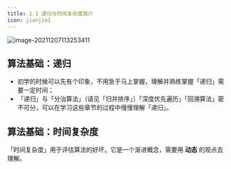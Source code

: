 ```yaml
---
title: 1.1 递归与时间复杂度简介
icon: jianjie1
---
```


![image-20211207113253411](https://tva1.sinaimg.cn/large/008i3skNgy1gx5436eaj3j31em0l2dih.jpg)

## 算法基础：递归

+ 初学的时候可以先有个印象，不用急于马上掌握，理解并熟练掌握「递归」需要一定时间；
+ 「递归」与「分治算法」（请见「归并排序」）「深度优先遍历」「回溯算法」密不可分，可以在学习这些章节的过程中慢慢理解「递归」。

## 算法基础：时间复杂度

「时间复杂度」用于评估算法的好坏。它是一个渐进概念，需要用 **动态** 的观点去理解。
